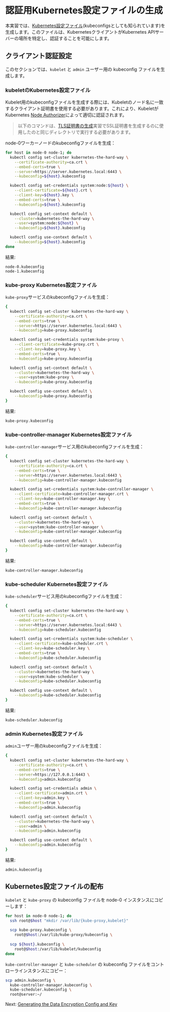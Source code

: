 # 認証用Kubernetes設定ファイルの生成

本実習では、[Kubernetes設定ファイル](https://kubernetes.io/docs/concepts/configuration/organize-cluster-access-kubeconfig/)(kubeconfigsとしても知られています)を生成します。このファイルは、KubernetesクライアントがKubernetes APIサーバーの場所を特定し、認証することを可能にします。

## クライアント認証設定

このセクションでは、`kubelet` と `admin` ユーザー用の kubeconfig ファイルを生成します。

### kubeletのKubernetes設定ファイル

Kubelet用のkubeconfigファイルを生成する際には、Kubeletのノード名に一致するクライアント証明書を使用する必要があります。これにより、KubeletがKubernetes [Node Authorizer](https://kubernetes.io/docs/admin/authorization/node/)によって適切に認証されます。

> 以下のコマンドは、[TLS証明書の生成](04-certificate-authority.md)実習でSSL証明書を生成するのに使用したのと同じディレクトリで実行する必要があります。

node-0ワーカーノードのkubeconfigファイルを生成：

```bash
for host in node-0 node-1; do
  kubectl config set-cluster kubernetes-the-hard-way \
    --certificate-authority=ca.crt \
    --embed-certs=true \
    --server=https://server.kubernetes.local:6443 \
    --kubeconfig=${host}.kubeconfig

  kubectl config set-credentials system:node:${host} \
    --client-certificate=${host}.crt \
    --client-key=${host}.key \
    --embed-certs=true \
    --kubeconfig=${host}.kubeconfig

  kubectl config set-context default \
    --cluster=kubernetes-the-hard-way \
    --user=system:node:${host} \
    --kubeconfig=${host}.kubeconfig

  kubectl config use-context default \
    --kubeconfig=${host}.kubeconfig
done
```

結果:

```text
node-0.kubeconfig
node-1.kubeconfig
```

### kube-proxy Kubernetes設定ファイル

`kube-proxy`サービスのkubeconfigファイルを生成：

```bash
{
  kubectl config set-cluster kubernetes-the-hard-way \
    --certificate-authority=ca.crt \
    --embed-certs=true \
    --server=https://server.kubernetes.local:6443 \
    --kubeconfig=kube-proxy.kubeconfig

  kubectl config set-credentials system:kube-proxy \
    --client-certificate=kube-proxy.crt \
    --client-key=kube-proxy.key \
    --embed-certs=true \
    --kubeconfig=kube-proxy.kubeconfig

  kubectl config set-context default \
    --cluster=kubernetes-the-hard-way \
    --user=system:kube-proxy \
    --kubeconfig=kube-proxy.kubeconfig

  kubectl config use-context default \
    --kubeconfig=kube-proxy.kubeconfig
}
```

結果:

```text
kube-proxy.kubeconfig
```

### kube-controller-manager Kubernetes設定ファイル

`kube-controller-manager`サービス用のkubeconfigファイルを生成：

```bash
{
  kubectl config set-cluster kubernetes-the-hard-way \
    --certificate-authority=ca.crt \
    --embed-certs=true \
    --server=https://server.kubernetes.local:6443 \
    --kubeconfig=kube-controller-manager.kubeconfig

  kubectl config set-credentials system:kube-controller-manager \
    --client-certificate=kube-controller-manager.crt \
    --client-key=kube-controller-manager.key \
    --embed-certs=true \
    --kubeconfig=kube-controller-manager.kubeconfig

  kubectl config set-context default \
    --cluster=kubernetes-the-hard-way \
    --user=system:kube-controller-manager \
    --kubeconfig=kube-controller-manager.kubeconfig

  kubectl config use-context default \
    --kubeconfig=kube-controller-manager.kubeconfig
}
```

結果:

```text
kube-controller-manager.kubeconfig
```


### kube-scheduler Kubernetes設定ファイル

`kube-scheduler`サービス用のkubeconfigファイルを生成：

```bash
{
  kubectl config set-cluster kubernetes-the-hard-way \
    --certificate-authority=ca.crt \
    --embed-certs=true \
    --server=https://server.kubernetes.local:6443 \
    --kubeconfig=kube-scheduler.kubeconfig

  kubectl config set-credentials system:kube-scheduler \
    --client-certificate=kube-scheduler.crt \
    --client-key=kube-scheduler.key \
    --embed-certs=true \
    --kubeconfig=kube-scheduler.kubeconfig

  kubectl config set-context default \
    --cluster=kubernetes-the-hard-way \
    --user=system:kube-scheduler \
    --kubeconfig=kube-scheduler.kubeconfig

  kubectl config use-context default \
    --kubeconfig=kube-scheduler.kubeconfig
}
```

結果:

```text
kube-scheduler.kubeconfig
```

### admin Kubernetes設定ファイル

`admin`ユーザー用のkubeconfigファイルを生成：

```bash
{
  kubectl config set-cluster kubernetes-the-hard-way \
    --certificate-authority=ca.crt \
    --embed-certs=true \
    --server=https://127.0.0.1:6443 \
    --kubeconfig=admin.kubeconfig

  kubectl config set-credentials admin \
    --client-certificate=admin.crt \
    --client-key=admin.key \
    --embed-certs=true \
    --kubeconfig=admin.kubeconfig

  kubectl config set-context default \
    --cluster=kubernetes-the-hard-way \
    --user=admin \
    --kubeconfig=admin.kubeconfig

  kubectl config use-context default \
    --kubeconfig=admin.kubeconfig
}
```

結果:

```text
admin.kubeconfig
```

## Kubernetes設定ファイルの配布

`kubelet` と `kube-proxy` の kubeconfig ファイルを node-0 インスタンスにコピーします：

```bash
for host in node-0 node-1; do
  ssh root@$host "mkdir /var/lib/{kube-proxy,kubelet}"
  
  scp kube-proxy.kubeconfig \
    root@$host:/var/lib/kube-proxy/kubeconfig \
  
  scp ${host}.kubeconfig \
    root@$host:/var/lib/kubelet/kubeconfig
done
```

`kube-controller-manager` と `kube-scheduler` の kubeconfig ファイルをコントローラインスタンスにコピー：

```bash
scp admin.kubeconfig \
  kube-controller-manager.kubeconfig \
  kube-scheduler.kubeconfig \
  root@server:~/
```

Next: [Generating the Data Encryption Config and Key](06-data-encryption-keys.md)
